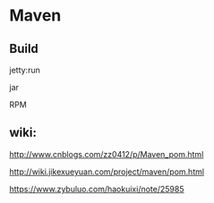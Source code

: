 # Maven

## Build 

jetty:run

jar

RPM
## wiki:

http://www.cnblogs.com/zz0412/p/Maven_pom.html

http://wiki.jikexueyuan.com/project/maven/pom.html

https://www.zybuluo.com/haokuixi/note/25985
